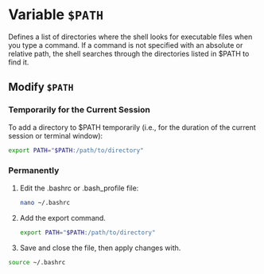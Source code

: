 # Variable `$PATH`

Defines a list of directories where the shell looks for executable files when you type a command. If a command is not specified with an absolute or relative path, the shell searches through the directories listed in $PATH to find it.

## Modify `$PATH`

### Temporarily for the Current Session

To add a directory to $PATH temporarily (i.e., for the duration of the current session or terminal window):

```sh
export PATH="$PATH:/path/to/directory"
```

### Permanently

1. Edit the .bashrc or .bash_profile file:

   ```sh
   nano ~/.bashrc
   ```

2. Add the export command.

   ```sh
   export PATH="$PATH:/path/to/directory"
   ```

3. Save and close the file, then apply changes with.

```sh
source ~/.bashrc
```
